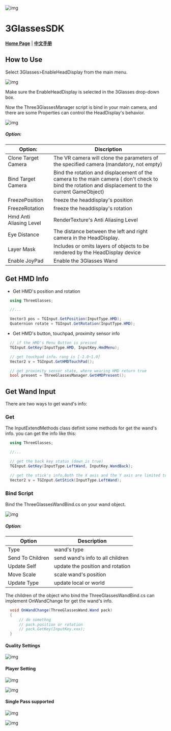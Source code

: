 ![img](./README/icon.png)

# 3GlassesSDK

**[Home Page](http://dev.vrshow.com/)** | **[中文手册](./README_zh.md)**

## How to Use

Select 3Glasses>EnableHeadDisplay from the main menu.

![img](./README/EnableHeadDisplay.png)

Make sure the EnableHeadDisplay is selected in the 3Glasses drop-down box.

Now the Three3GlassesManager script is bind in your main camera, and there are some Properties can control the HeadDisplay's behavior.

![img](./README/TreeGlassesCameraProperty.png)

##### Option:

| Option:               | Discription                                                                            |
|-------------------------|----------------------------------------------------------------------------------------|
| Clone Target Camera     | The VR camera will clone the parameters of the specified camera (mandatory, not empty) |
| Bind Target Camera      | Bind the rotation and displacement of the camera to the main camera ( don't check to bind the rotation and displacement to the current GameObject) |
| FreezePosition          | freeze the headdisplay's position                                                      |
| FreezeRotation          | freeze the headdisplay's rotation                                                      |
| Hmd Anti Aliasing Level | RenderTexture's Anti Aliasing Level                                                    |
| Eye Distance            | The distance between the left and right camera in the HeadDisplay.                     |
| Layer Mask              | Includes or omits layers of objects to be rendered by the HeadDisplay device           |
| Enable JoyPad           | Enable the 3Glasses Wand                                                               |

## Get HMD Info

- Get HMD's position and rotation

```csharp
  using ThreeGlasses;

  //...

  Vector3 pos = TGInput.GetPosition(InputType.HMD);
  Quaternion rotate = TGInput.GetRotation(InputType.HMD);
```

- Get HMD's button, touchpad, proximity sensor info

```csharp
  // if the HMD's Menu Button is pressed
  TGInput.GetKey(InputType.HMD, InputKey.HmdMenu);

  // get touchpad info，rang is [-1.0~1.0]
  Vector2 v = TGInput.GetHMDTouchPad();

  // get proximity sensor state, where wearing HMD return true
  bool present = ThreeGlassesManager.GetHMDPresent();
```

## Get Wand Input

There are two ways to get wand's info:

### Get

The InputExtendMethods class definit some methods for get the wand's info. you can get the info like this:

```csharp
  using ThreeGlasses;

  //...

  // get the back key status (down is true)
  TGInput.GetKey(InputType.LeftWand, InputKey.WandBack);

  // get the stick's info,Both the X axis and the Y axis are limited to between -1 and 1.
  Vector2 v = TGInput.GetStick(InputType.LeftWand);
```

### Bind Script

Bind the ThreeGlassesWandBind.cs on your wand object.

![img](./README/TreeGlassesWandBindProperty.png)

##### Option:

| Option           | Description                      |
|------------------|----------------------------------|
| Type             | wand's type                      |
| Send To Children | send wand's info to all children |
| Update Self      | update the position and rotation |
| Move Scale       | scale wand's position            |
| Update Type      | update local or world            |

The children of the object who bind the ThreeGlassesWandBind.cs can implement OnWandChange for get the wand's info.

```csharp
  void OnWandChange(ThreeGlassesWand.Wand pack)
  {
      // do somethng
      // pack.position or rotation
      // pack.GetKey(InputKey.xxx);
  }
```

#### Quality Settings

![img](./README/QualitySettings.png)

#### Player Setting

![img](./README/PlayerSetting1.png)

![img](./README/PlayerSetting2.png)

#### Single Pass supported

![img](./README/single_pass.png)

![img](./README/single_pass2.png)
